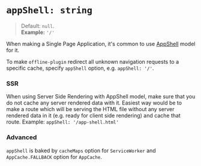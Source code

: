 # `appShell: string`

> Default: `null`.  
> **Example:** `'/'`

When making a Single Page Application, it's common to use [AppShell](https://medium.com/google-developers/instant-loading-web-apps-with-an-application-shell-architecture-7c0c2f10c73) model for it.

To make `offline-plugin` redirect all unknown navigation requests to a specific cache, specify `appShell` option, e.g. `appShell: '/'`.

### SSR

When using Server Side Rendering with AppShell model, make sure that you do not cache any server rendered data with it. Easiest way would be to make a route which will be serving the HTML file without any server rendered data in it (e.g. ready for client side rendering) and cache that route. Example: `appShell: '/app-shell.html'`

### Advanced

`appShell` is baked by `cacheMaps` option for `ServiceWorker` and `AppCache.FALLBACK` option for `AppCache`.
